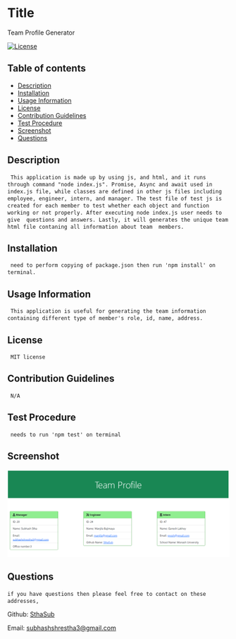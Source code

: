   # Title
  Team Profile Generator
  
  [![License](https://img.shields.io/badge/License-MIT-yellow.svg)](https://opensource.org/licenses/MIT)
  
  ## Table of contents 
  - [Description](#description)
  - [Installation](#installation)
  - [Usage Information](#usage-information)
  - [License](#license)
  - [Contribution Guidelines](#contribution-guidelines)
  - [Test Procedure](#test-procedure)
  - [Screenshot](#screenshot)
  - [Questions](#questions)
  
  ## Description
     This application is made up by using js, and html, and it runs through command "node index.js". Promise, Async and await used in index.js file, while classes are defined in other js files including employee, engineer, intern, and manager. The test file of test js is created for each member to test whether each object and function working or not properly. After executing node index.js user needs to give  questions and answers. Lastly, it will generates the unique team html file contaning all information about team  members.  

  ## Installation
     need to perform copying of package.json then run 'npm install' on terminal.

  ## Usage Information
     This application is useful for generating the team information containing different type of member's role, id, name, address. 

  ## License
     MIT license
  
  ## Contribution Guidelines
     N/A

  ## Test Procedure
     needs to run 'npm test' on terminal

  ## Screenshot
  ![Application Screen](./assests/images/teamprofile.PNG)
  
  ## Questions
    if you have questions then please feel free to contact on these addresses,
  Github: [SthaSub](https://github.com/SthaSub)
  
  Email: [subhashshrestha3@gmail.com](subhashshrestha3@gmail.com)
    